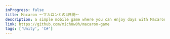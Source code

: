 ```yaml
---
inProgress: false
title: Macaron 〜マカロンとの4日間〜
description: a simple mobile game where you can enjoy days with Macaron
link: https://github.com/mich0w0h/macaron-game
tags: ['Unity', 'C#']
---
```

